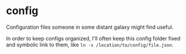 # config

Configuration files someone in some distant galaxy might find useful.

In order to keep configs organized, I'll often keep this config folder fixed and symbolic link to them, like `ln -s /location/to/config/file.json`.
